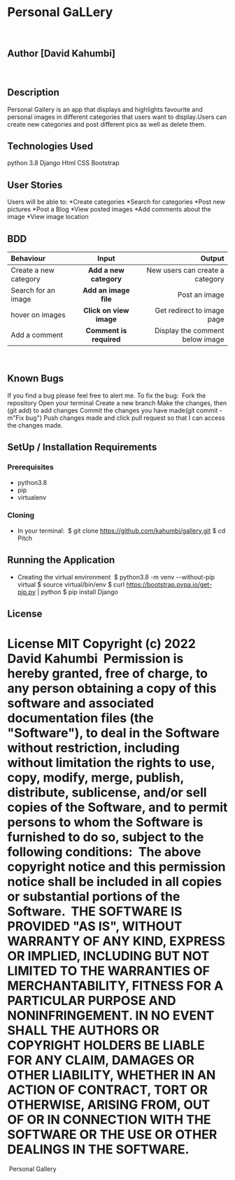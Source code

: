 # Personal GaLLery
​
## Author [David Kahumbi]
​
## Description
Personal Gallery is an app that displays and highlights favourite and personal images in different categories that users want to display.Users can create new categories and post different pics as well as delete them.
​
## Technologies Used
python 3.8
Django
Html
CSS
Bootstrap

## User Stories
Users will be able to:
*Create categories
*Search for categories
*Post new pictures
*Post a Blog
*View posted images
*​Add comments about the image
*View image location
 

## BDD
| Behaviour | Input | Output |
| :---------------- | :---------------: | ------------------: |
| Create a new category | **Add a new category** | New users can create a category |
| Search for an image | **Add an image file** | Post an image  |
| hover on images | **Click on view image** | Get redirect to image page |
| Add a comment | **Comment is required** | Display the comment below image |
​
​
## Known Bugs
If you find a bug please feel free to alert me. To fix the bug:
​
Fork the repository
Open your terminal
Create a new branch
Make the changes, then (git add) to add changes
Commit the changes you have made(git commit -m"Fix bug")
Push changes made and click pull request so that I can access the changes made.
​
​
## SetUp / Installation Requirements
### Prerequisites
* python3.8
* pip
* virtualenv
​
### Cloning
* In your terminal:
​
        $ git clone https://github.com/kahumbi/gallery.git
        $ cd Pitch
​
## Running the Application
* Creating the virtual environment
​
        $ python3.8 -m venv --without-pip virtual
        $ source virtual/bin/env
        $ curl https://bootstrap.pypa.io/get-pip.py | python
        $ pip install Django
​

## License
​
License
MIT Copyright (c) 2022 David Kahumbi
​
Permission is hereby granted, free of charge, to any person obtaining a copy of this software and associated documentation files (the "Software"), to deal in the Software without restriction, including without limitation the rights to use, copy, modify, merge, publish, distribute, sublicense, and/or sell copies of the Software, and to permit persons to whom the Software is furnished to do so, subject to the following conditions:
​
The above copyright notice and this permission notice shall be included in all copies or substantial portions of the Software.
​
THE SOFTWARE IS PROVIDED "AS IS", WITHOUT WARRANTY OF ANY KIND, EXPRESS OR IMPLIED, INCLUDING BUT NOT LIMITED TO THE WARRANTIES OF MERCHANTABILITY, FITNESS FOR A PARTICULAR PURPOSE AND NONINFRINGEMENT. IN NO EVENT SHALL THE AUTHORS OR COPYRIGHT HOLDERS BE LIABLE FOR ANY CLAIM, DAMAGES OR OTHER LIABILITY, WHETHER IN AN ACTION OF CONTRACT, TORT OR OTHERWISE, ARISING FROM, OUT OF OR IN CONNECTION WITH THE SOFTWARE OR THE USE OR OTHER DEALINGS IN THE SOFTWARE.
​
=======
​
Personal Gallery